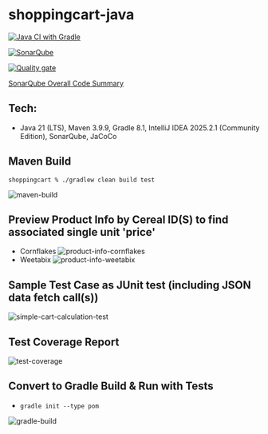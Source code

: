 # shoppingcart-java

[![Java CI with Gradle](https://github.com/conorheffron/shoopingcart-java/actions/workflows/gradle.yml/badge.svg)](https://github.com/conorheffron/shoppingcart-java/actions/workflows/gradle.yml)

[![SonarQube](https://github.com/conorheffron/shoppingcart-java/actions/workflows/sonarcloud.yml/badge.svg)](https://github.com/conorheffron/shoppingcart-java/actions/workflows/sonarcloud.yml)

[![Quality gate](https://sonarcloud.io/api/project_badges/quality_gate?project=conorheffron_shoppingcart-java)](https://sonarcloud.io/summary/new_code?id=conorheffron_shoppingcart-java)

[SonarQube Overall Code Summary](https://sonarcloud.io/summary/overall?id=conorheffron_shoppingcart-java&branch=main)

## Tech:
 - Java 21 (LTS), Maven 3.9.9, Gradle 8.1, IntelliJ IDEA 2025.2.1 (Community Edition), SonarQube, JaCoCo

## Maven Build
```
shoppingcart % ./gradlew clean build test
```
![maven-build](screenshots/maven-build.png)

## Preview Product Info by Cereal ID(S) to find associated single unit 'price'
 - Cornflakes
![product-info-cornflakes](screenshots/product-info-cornflakes.png)
 - Weetabix
![product-info-weetabix](screenshots/product-info-weetabix.png)

## Sample Test Case as JUnit test (including JSON data fetch call(s))
![simple-cart-calculation-test](screenshots/sample-cart-calculation-test.png)

## Test Coverage Report
![test-coverage](screenshots/test-coverage.png)

## Convert to Gradle Build & Run with Tests
 - `gradle init --type pom`

![gradle-build](screenshots/gradle-build.png)
